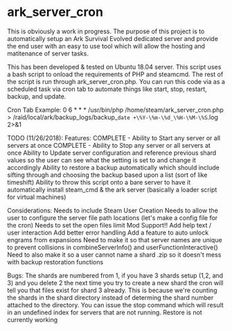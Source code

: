 # ark_server_cron

This is obviously a work in progress. The purpose of this project is to automatically setup an Ark Survival Evolved dedicated server and provide the end user with an easy to use tool which will allow the hosting and matitenance of server tasks.

This has been developed & tested on Ubuntu 18.04 server. This script uses a bash script to onload the requirements of PHP and steamcmd. The rest of the script is run through ark_server_cron.php. You can run this code via as a scheduled task via cron tab to automate things like start, stop, restart, backup, and update.

Cron Tab Example:
0 6 * * * /usr/bin/php /home/steam/ark_server_cron.php > /raid/local/ark/backup_logs/backup_`date +\%Y-\%m-\%d_\%H-\%M-\%S`.log 2>&1

TODO (11/26/2018):
Features:
COMPLETE - Ability to Start any server or all servers at once
COMPLETE - Ability to Stop any server or all servers at once
Ability to Update server configuration and reference previous shard values so the user can see what the setting is set to and change it accordingly
Ability to restore a backup automatically which should include sifting through and choosing the backup based upon a list (sort of like timeshift)
Ability to throw this script onto a bare server to have it automatically install steam_cmd & the ark server (basically a loader script for virtual machines)

Considerations:
Needs to include Steam User Creation
Needs to allow the user to configure the server file path locations (let's make a config file for the cron)
Needs to set the open files limit
Mod Support!!
Add help text / user interaction
Add better error handling
Add a feature to auto unlock engrams from expansions
Need to make it so that server names are unique to prevent collisions in combineServerInfo() and userFunctionInteractive()
Need to also make it so a user cannot name a shard .zip so it doesn't mess with backup restoration functions

Bugs:
The shards are numbered from 1, if you have 3 shards setup (1,2, and 3) and you delete 2 the next time you try to create a new shard the cron will tell you that files exist for shard 3 already. This is because we're counting the shards in the shard directory instead of determing the shard number attached to the directory.
You can issue the stop command which will result in an undefined index for servers that are not running.
Restore is not currently working
